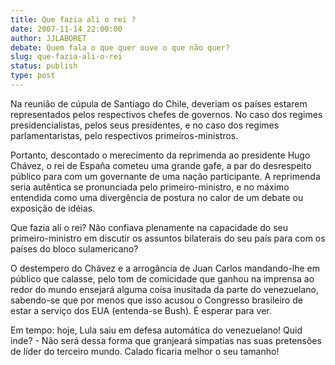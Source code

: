 ```yaml
---
title: Que fazia ali o rei ?
date: 2007-11-14 22:00:00
author: JJLABORET
debate: Quem fala o que quer ouve o que não quer?
slug: que-fazia-ali-o-rei
status: publish 
type: post
---
```


Na reunião de cúpula de Santiago do Chile, deveriam os países estarem representados pelos respectivos chefes de governos. No caso dos regimes presidencialistas, pelos seus presidentes, e no caso dos regimes parlamentaristas, pelo respectivos primeiros-ministros.  

Portanto, descontado o merecimento da reprimenda ao presidente Hugo Chávez, o rei de España cometeu uma grande gafe, a par do desrespeito público para com um governante de uma nação participante. A reprimenda seria autêntica se pronunciada pelo primeiro-ministro, e no máximo entendida como uma divergência de postura no calor de um debate ou exposição de idéias.  

Que fazia alí o rei? Não confiava plenamente na capacidade do seu primeiro-ministro em discutir os assuntos bilaterais do seu país para com os países do bloco sulamericano?   

O destempero do Chávez e a arrogância de Juan Carlos mandando-lhe em público que calasse, pelo tom de comicidade que ganhou na imprensa ao redor do mundo ensejará alguma coisa inusitada da parte do venezuelano, sabendo-se que por menos que isso acusou o Congresso brasileiro de estar a serviço dos EUA (entenda-se Bush). É esperar para ver.  

Em tempo: hoje, Lula saiu em defesa automática do venezuelano! Quid inde? - Não será dessa forma que granjeará simpatias nas suas pretensões de líder do terceiro mundo. Calado ficaria melhor o seu tamanho!  

